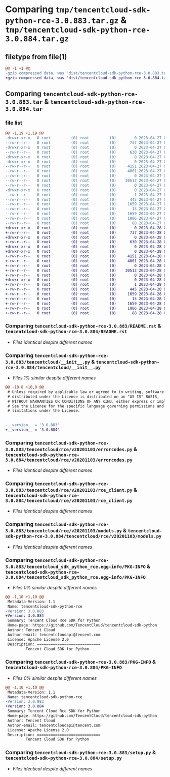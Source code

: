 # Comparing `tmp/tencentcloud-sdk-python-rce-3.0.883.tar.gz` & `tmp/tencentcloud-sdk-python-rce-3.0.884.tar.gz`

## filetype from file(1)

```diff
@@ -1 +1 @@
-gzip compressed data, was "dist/tencentcloud-sdk-python-rce-3.0.883.tar", last modified: Thu Apr 27 00:46:10 2023, max compression
+gzip compressed data, was "dist/tencentcloud-sdk-python-rce-3.0.884.tar", last modified: Fri Apr 28 02:36:18 2023, max compression
```

## Comparing `tencentcloud-sdk-python-rce-3.0.883.tar` & `tencentcloud-sdk-python-rce-3.0.884.tar`

### file list

```diff
@@ -1,19 +1,19 @@
-drwxr-xr-x   0 root         (0) root         (0)        0 2023-04-27 00:46:10.000000 tencentcloud-sdk-python-rce-3.0.883/
--rw-r--r--   0 root         (0) root         (0)      737 2023-04-27 00:46:10.000000 tencentcloud-sdk-python-rce-3.0.883/README.rst
-drwxr-xr-x   0 root         (0) root         (0)        0 2023-04-27 00:46:10.000000 tencentcloud-sdk-python-rce-3.0.883/tencentcloud/
--rw-r--r--   0 root         (0) root         (0)      630 2023-04-27 00:46:10.000000 tencentcloud-sdk-python-rce-3.0.883/tencentcloud/__init__.py
-drwxr-xr-x   0 root         (0) root         (0)        0 2023-04-27 00:46:10.000000 tencentcloud-sdk-python-rce-3.0.883/tencentcloud/rce/
-drwxr-xr-x   0 root         (0) root         (0)        0 2023-04-27 00:46:10.000000 tencentcloud-sdk-python-rce-3.0.883/tencentcloud/rce/v20201103/
--rw-r--r--   0 root         (0) root         (0)     4151 2023-04-27 00:46:10.000000 tencentcloud-sdk-python-rce-3.0.883/tencentcloud/rce/v20201103/errorcodes.py
--rw-r--r--   0 root         (0) root         (0)     4001 2023-04-27 00:46:10.000000 tencentcloud-sdk-python-rce-3.0.883/tencentcloud/rce/v20201103/rce_client.py
--rw-r--r--   0 root         (0) root         (0)        0 2023-04-27 00:46:10.000000 tencentcloud-sdk-python-rce-3.0.883/tencentcloud/rce/v20201103/__init__.py
--rw-r--r--   0 root         (0) root         (0)    30513 2023-04-27 00:46:10.000000 tencentcloud-sdk-python-rce-3.0.883/tencentcloud/rce/v20201103/models.py
--rw-r--r--   0 root         (0) root         (0)        0 2023-04-27 00:46:10.000000 tencentcloud-sdk-python-rce-3.0.883/tencentcloud/rce/__init__.py
-drwxr-xr-x   0 root         (0) root         (0)        0 2023-04-27 00:46:10.000000 tencentcloud-sdk-python-rce-3.0.883/tencentcloud_sdk_python_rce.egg-info/
--rw-r--r--   0 root         (0) root         (0)        1 2023-04-27 00:46:10.000000 tencentcloud-sdk-python-rce-3.0.883/tencentcloud_sdk_python_rce.egg-info/dependency_links.txt
--rw-r--r--   0 root         (0) root         (0)      445 2023-04-27 00:46:10.000000 tencentcloud-sdk-python-rce-3.0.883/tencentcloud_sdk_python_rce.egg-info/SOURCES.txt
--rw-r--r--   0 root         (0) root         (0)     1659 2023-04-27 00:46:10.000000 tencentcloud-sdk-python-rce-3.0.883/tencentcloud_sdk_python_rce.egg-info/PKG-INFO
--rw-r--r--   0 root         (0) root         (0)       13 2023-04-27 00:46:10.000000 tencentcloud-sdk-python-rce-3.0.883/tencentcloud_sdk_python_rce.egg-info/top_level.txt
--rw-r--r--   0 root         (0) root         (0)     1659 2023-04-27 00:46:10.000000 tencentcloud-sdk-python-rce-3.0.883/PKG-INFO
--rw-r--r--   0 root         (0) root         (0)     1006 2023-04-27 00:46:10.000000 tencentcloud-sdk-python-rce-3.0.883/setup.py
--rw-r--r--   0 root         (0) root         (0)       88 2023-04-27 00:46:10.000000 tencentcloud-sdk-python-rce-3.0.883/setup.cfg
+drwxr-xr-x   0 root         (0) root         (0)        0 2023-04-28 02:36:18.000000 tencentcloud-sdk-python-rce-3.0.884/
+-rw-r--r--   0 root         (0) root         (0)      737 2023-04-28 02:36:18.000000 tencentcloud-sdk-python-rce-3.0.884/README.rst
+drwxr-xr-x   0 root         (0) root         (0)        0 2023-04-28 02:36:18.000000 tencentcloud-sdk-python-rce-3.0.884/tencentcloud/
+-rw-r--r--   0 root         (0) root         (0)      630 2023-04-28 02:36:18.000000 tencentcloud-sdk-python-rce-3.0.884/tencentcloud/__init__.py
+drwxr-xr-x   0 root         (0) root         (0)        0 2023-04-28 02:36:18.000000 tencentcloud-sdk-python-rce-3.0.884/tencentcloud/rce/
+drwxr-xr-x   0 root         (0) root         (0)        0 2023-04-28 02:36:18.000000 tencentcloud-sdk-python-rce-3.0.884/tencentcloud/rce/v20201103/
+-rw-r--r--   0 root         (0) root         (0)     4151 2023-04-28 02:36:18.000000 tencentcloud-sdk-python-rce-3.0.884/tencentcloud/rce/v20201103/errorcodes.py
+-rw-r--r--   0 root         (0) root         (0)     4001 2023-04-28 02:36:18.000000 tencentcloud-sdk-python-rce-3.0.884/tencentcloud/rce/v20201103/rce_client.py
+-rw-r--r--   0 root         (0) root         (0)        0 2023-04-28 02:36:18.000000 tencentcloud-sdk-python-rce-3.0.884/tencentcloud/rce/v20201103/__init__.py
+-rw-r--r--   0 root         (0) root         (0)    30513 2023-04-28 02:36:18.000000 tencentcloud-sdk-python-rce-3.0.884/tencentcloud/rce/v20201103/models.py
+-rw-r--r--   0 root         (0) root         (0)        0 2023-04-28 02:36:18.000000 tencentcloud-sdk-python-rce-3.0.884/tencentcloud/rce/__init__.py
+drwxr-xr-x   0 root         (0) root         (0)        0 2023-04-28 02:36:18.000000 tencentcloud-sdk-python-rce-3.0.884/tencentcloud_sdk_python_rce.egg-info/
+-rw-r--r--   0 root         (0) root         (0)        1 2023-04-28 02:36:18.000000 tencentcloud-sdk-python-rce-3.0.884/tencentcloud_sdk_python_rce.egg-info/dependency_links.txt
+-rw-r--r--   0 root         (0) root         (0)      445 2023-04-28 02:36:18.000000 tencentcloud-sdk-python-rce-3.0.884/tencentcloud_sdk_python_rce.egg-info/SOURCES.txt
+-rw-r--r--   0 root         (0) root         (0)     1659 2023-04-28 02:36:18.000000 tencentcloud-sdk-python-rce-3.0.884/tencentcloud_sdk_python_rce.egg-info/PKG-INFO
+-rw-r--r--   0 root         (0) root         (0)       13 2023-04-28 02:36:18.000000 tencentcloud-sdk-python-rce-3.0.884/tencentcloud_sdk_python_rce.egg-info/top_level.txt
+-rw-r--r--   0 root         (0) root         (0)     1659 2023-04-28 02:36:18.000000 tencentcloud-sdk-python-rce-3.0.884/PKG-INFO
+-rw-r--r--   0 root         (0) root         (0)     1006 2023-04-28 02:36:18.000000 tencentcloud-sdk-python-rce-3.0.884/setup.py
+-rw-r--r--   0 root         (0) root         (0)       88 2023-04-28 02:36:18.000000 tencentcloud-sdk-python-rce-3.0.884/setup.cfg
```

### Comparing `tencentcloud-sdk-python-rce-3.0.883/README.rst` & `tencentcloud-sdk-python-rce-3.0.884/README.rst`

 * *Files identical despite different names*

### Comparing `tencentcloud-sdk-python-rce-3.0.883/tencentcloud/__init__.py` & `tencentcloud-sdk-python-rce-3.0.884/tencentcloud/__init__.py`

 * *Files 1% similar despite different names*

```diff
@@ -10,8 +10,8 @@
 # Unless required by applicable law or agreed to in writing, software
 # distributed under the License is distributed on an "AS IS" BASIS,
 # WITHOUT WARRANTIES OR CONDITIONS OF ANY KIND, either express or implied.
 # See the License for the specific language governing permissions and
 # limitations under the License.
 
 
-__version__ = '3.0.883'
+__version__ = '3.0.884'
```

### Comparing `tencentcloud-sdk-python-rce-3.0.883/tencentcloud/rce/v20201103/errorcodes.py` & `tencentcloud-sdk-python-rce-3.0.884/tencentcloud/rce/v20201103/errorcodes.py`

 * *Files identical despite different names*

### Comparing `tencentcloud-sdk-python-rce-3.0.883/tencentcloud/rce/v20201103/rce_client.py` & `tencentcloud-sdk-python-rce-3.0.884/tencentcloud/rce/v20201103/rce_client.py`

 * *Files identical despite different names*

### Comparing `tencentcloud-sdk-python-rce-3.0.883/tencentcloud/rce/v20201103/models.py` & `tencentcloud-sdk-python-rce-3.0.884/tencentcloud/rce/v20201103/models.py`

 * *Files identical despite different names*

### Comparing `tencentcloud-sdk-python-rce-3.0.883/tencentcloud_sdk_python_rce.egg-info/PKG-INFO` & `tencentcloud-sdk-python-rce-3.0.884/tencentcloud_sdk_python_rce.egg-info/PKG-INFO`

 * *Files 0% similar despite different names*

```diff
@@ -1,10 +1,10 @@
 Metadata-Version: 1.1
 Name: tencentcloud-sdk-python-rce
-Version: 3.0.883
+Version: 3.0.884
 Summary: Tencent Cloud Rce SDK for Python
 Home-page: https://github.com/TencentCloud/tencentcloud-sdk-python
 Author: Tencent Cloud
 Author-email: tencentcloudapi@tencent.com
 License: Apache License 2.0
 Description: ============================
         Tencent Cloud SDK for Python
```

### Comparing `tencentcloud-sdk-python-rce-3.0.883/PKG-INFO` & `tencentcloud-sdk-python-rce-3.0.884/PKG-INFO`

 * *Files 0% similar despite different names*

```diff
@@ -1,10 +1,10 @@
 Metadata-Version: 1.1
 Name: tencentcloud-sdk-python-rce
-Version: 3.0.883
+Version: 3.0.884
 Summary: Tencent Cloud Rce SDK for Python
 Home-page: https://github.com/TencentCloud/tencentcloud-sdk-python
 Author: Tencent Cloud
 Author-email: tencentcloudapi@tencent.com
 License: Apache License 2.0
 Description: ============================
         Tencent Cloud SDK for Python
```

### Comparing `tencentcloud-sdk-python-rce-3.0.883/setup.py` & `tencentcloud-sdk-python-rce-3.0.884/setup.py`

 * *Files identical despite different names*

